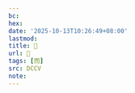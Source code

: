 ```yaml
---
bc:
hex:
date: '2025-10-13T10:26:49+08:00'
lastmod:
title: 􁑏
url: 􁑏
tags: [而]
src: DCCV
note:
---
```

